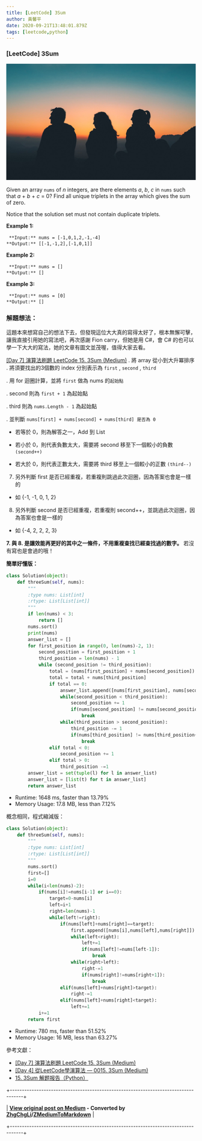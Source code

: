 ```yaml
---
title: [LeetCode] 3Sum
author: 黃馨平
date: 2020-09-21T13:48:01.879Z
tags: [leetcode,python]
---
```


### [LeetCode] 3Sum
![](images/bb1deec8ba31/1*nAtTppdL6UVXvacB42VuuQ.jpeg "")

Given an array `nums` of _n_ integers, are there elements _a_, _b_, _c_ in `nums` such that _a_ + _b_ + _c_ = 0? Find all unique triplets in the array which gives the sum of zero.


Notice that the solution set must not contain duplicate triplets.

 **Example 1:** 
```
 **Input:** nums = [-1,0,1,2,-1,-4]  
**Output:** [[-1,-1,2],[-1,0,1]]
```

 **Example 2:** 
```
 **Input:** nums = []  
**Output:** []
```

 **Example 3:** 
```
 **Input:** nums = [0]  
**Output:** []
```
### 解題想法：

這題本來想寫自己的想法下去，但發現這位大大真的寫得太好了，根本無懈可擊，讓我直接引用她的寫法吧，再次感謝 Fion carry，但她是用 C#，會 C# 的也可以學一下大大的寫法，她的文章有圖文並茂喔，值得大家去看。

[[Day 7] 演算法刷題 LeetCode 15. 3Sum (Medium)](https://ithelp.ithome.com.tw/articles/10219594)
. 將 array 從小到大升冪排序
. 將須要找出的3個數的 index 分別表示為 `first` , `second` , `third`

. 用 for 迴圈計算，並將 `first` 做為 nums 的`起始點`

. second 則為 `first + 1` 為起始點

. third 則為 `nums.Length - 1` 為起始點

. 並判斷 `nums[first] + nums[second] + nums[third] 是否為 0`


- 若等於 0，則為解答之一，Add 到 List
- 若小於 0，則代表負數太大，需要將 second 移至下一個較小的負數 `(second++)`

- 若大於 0，則代表正數太大，需要將 third 移至上一個較小的正數 `(third--)`



7. 另外判斷 first 是否已經重複，若重複則跳過此次迴圈，因為答案也會是一樣的
- 如 {-1, -1, 0, 1, 2}


8. 另外判斷 second 是否已經重複，若重複則 second++，並跳過此次迴圈，因為答案也會是一樣的
- 如 {-4, 2, 2, 2, 3}


 **7. 與 8. 是讓效能再更好的其中之一條件，不用重複查找已經查找過的數字。** 若沒有寫也是會過的哦！

 **簡單好懂版：** 
```Python
class Solution(object):
    def threeSum(self, nums):
        """
        :type nums: List[int]
        :rtype: List[List[int]]
        """
        if len(nums) < 3:
            return []        
        nums.sort()
        print(nums)
        answer_list = []
        for first_position in range(0, len(nums)-2, 1):
            second_position = first_position + 1
            third_position = len(nums) - 1
            while (second_position != third_position):
                total = (nums[first_position] + nums[second_position])
                total = total + nums[third_position]
                if total == 0:
                    answer_list.append([nums[first_position], nums[second_position], nums[third_position]])
                    while(second_position < third_position):
                        second_position += 1
                        if(nums[second_position] != nums[second_position-1]):
                            break
                    while(third_position > second_position):
                        third_position -= 1
                        if(nums[third_position] != nums[third_position+1]):
                            break
                elif total < 0:
                    second_position += 1
                elif total > 0:
                    third_position -=1
        answer_list = set(tuple(l) for l in answer_list)
        answer_list = [list(t) for t in answer_list]
        return answer_list
```
- Runtime: 1648 ms, faster than 13.79%
- Memory Usage: 17.8 MB, less than 7.12%


概念相同，程式縮減版：
```Python
class Solution(object):
    def threeSum(self, nums):
        """
        :type nums: List[int]
        :rtype: List[List[int]]
        """
        nums.sort()
        first=[]
        i=0
        while(i<len(nums)-2):
            if(nums[i]!=nums[i-1] or i==0):
                target=0-nums[i]
                left=i+1
                right=len(nums)-1
                while(left!=right):
                    if(nums[left]+nums[right]==target):
                        first.append([nums[i],nums[left],nums[right]])
                        while(left<right):
                            left+=1
                            if(nums[left]!=nums[left-1]):
                                break
                        while(right>left):
                            right-=1
                            if(nums[right]!=nums[right+1]):
                                break
                    elif(nums[left]+nums[right]>target):
                        right-=1
                    elif(nums[left]+nums[right]<target):
                        left+=1
            i+=1
        return first
```
- Runtime: 780 ms, faster than 51.52%
- Memory Usage: 16 MB, less than 63.27%


參考文獻：
- [[Day 7] 演算法刷題 LeetCode 15. 3Sum (Medium)](https://ithelp.ithome.com.tw/articles/10219594)
- [[Day 4] 從LeetCode學演算法 — 0015. 3Sum (Medium)](https://ithelp.ithome.com.tw/articles/10213264)
- [15. 3Sum 解题报告（Python）](https://blog.csdn.net/fuxuemingzhu/article/details/83115850)



+-----------------------------------------------------------------------------------+

| **[View original post on Medium](https://medium.com/jacky-life/leetcode-3sum-bb1deec8ba31) - Converted by [ZhgChgLi](https://blog.zhgchg.li)/[ZMediumToMarkdown](https://github.com/ZhgChgLi/ZMediumToMarkdown)** |

+-----------------------------------------------------------------------------------+
